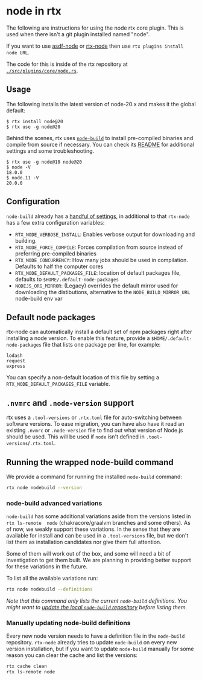 # node in rtx

The following are instructions for using the node rtx core plugin. This is used when there isn't a 
git plugin installed named "node".

If you want to use [asdf-node](https://github.com/asdf-vm/asdf-nodejs) or
[rtx-node](https://github.com/rtx-plugins/rtx-nodejs) then use `rtx plugins install node URL`.

The code for this is inside of the rtx repository at [`./src/plugins/core/node.rs`](https://github.com/jdxcode/rtx/blob/main/src/plugins/core/node.rs).

## Usage

The following installs the latest version of node-20.x and makes it the global
default:

```sh-session
$ rtx install node@20
$ rtx use -g node@20
```

Behind the scenes, rtx uses [`node-build`](https://github.com/nodenv/node-build) to install pre-compiled binaries and compile from source if necessary. You can check its [README](https://github.com/nodenv/node-build/blob/master/README.md) for additional settings and some troubleshooting.


```sh-session
$ rtx use -g node@18 node@20
$ node -V
18.0.0
$ node.11 -V
20.0.0
```

## Configuration

`node-build` already has a [handful of settings](https://github.com/nodenv/node-build#custom-build-configuration), in additional to that `rtx-node` has a few extra configuration variables:

- `RTX_NODE_VERBOSE_INSTALL`: Enables verbose output for downloading and building.
- `RTX_NODE_FORCE_COMPILE`: Forces compilation from source instead of preferring pre-compiled binaries
- `RTX_NODE_CONCURRENCY`: How many jobs should be used in compilation. Defaults to half the computer cores
- `RTX_NODE_DEFAULT_PACKAGES_FILE`: location of default packages file, defaults to `$HOME/.default-node-packages`
- `NODEJS_ORG_MIRROR`: (Legacy) overrides the default mirror used for downloading the 
  distibutions, alternative to the `NODE_BUILD_MIRROR_URL` node-build env var

## Default node packages

rtx-node can automatically install a default set of npm packages right after installing a node version. To enable this feature, provide a `$HOME/.default-node-packages` file that lists one package per line, for example:

```
lodash
request
express
```

You can specify a non-default location of this file by setting a `RTX_NODE_DEFAULT_PACKAGES_FILE` variable.

## `.nvmrc` and `.node-version` support

rtx uses a `.tool-versions` or `.rtx.toml` file for auto-switching between software versions. To ease migration, you can have also have it read an existing `.nvmrc` or `.node-version` file to find out what version of Node.js should be used. This will be used if `node` isn't defined in `.tool-versions`/`.rtx.toml`.


## Running the wrapped node-build command

We provide a command for running the installed `node-build` command:

```bash
rtx node nodebuild --version
```

### node-build advanced variations

`node-build` has some additional variations aside from the versions listed in `rtx ls-remote 
node` (chakracore/graalvm branches and some others). As of now, we weakly support these variations. In the sense that they are available for install and can be used in a `.tool-versions` file, but we don't list them as installation candidates nor give them full attention.

Some of them will work out of the box, and some will need a bit of investigation to get them built. We are planning in providing better support for these variations in the future.

To list all the available variations run:

```bash
rtx node nodebuild --definitions
```

_Note that this command only lists the current `node-build` definitions. You might want to [update the local `node-build` repository](#updating-node-build-definitions) before listing them._

### Manually updating node-build definitions

Every new node version needs to have a definition file in the `node-build` repository. 
`rtx-node` already tries to update `node-build` on every new version installation, but if you 
want to update `node-build` manually for some reason you can clear the cache and list the versions:

```bash
rtx cache clean
rtx ls-remote node
```
